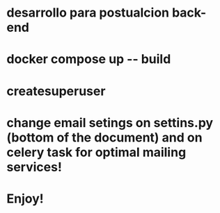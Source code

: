 # desarrollo para postualcion back-end

  <!-- Gran desafio me demore mucho en setear el docker y ademas me demore en completar el uso extendido del modelo de usuario extendido la logica esta pero me falto experiencia por lo demas aprendi mucho con este desafio l oseguire avanzando hasta dejarlo como se merece en exelentes condiciones y funcionando(tengo un proyecto personal para la casa que le bvendra como anillo al dedo todos estos conocimientos).

  Muchas gracais por la oportunidad.
   -->
# docker compose up -- build

# createsuperuser

# change email setings on settins.py (bottom of the document) and on celery task for optimal mailing services!

# Enjoy!